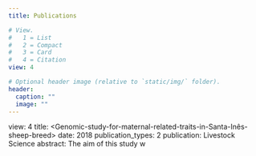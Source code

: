 ```yaml
---
title: Publications

# View.
#   1 = List
#   2 = Compact
#   3 = Card
#   4 = Citation
view: 4

# Optional header image (relative to `static/img/` folder).
header:
  caption: ""
  image: ""
---
```

view: 4
title: <Genomic-study-for-maternal-related-traits-in-Santa-Inês-sheep-breed>
date: 2018
publication_types: 2
publication: Livestock Science
abstract: The aim of this study w

